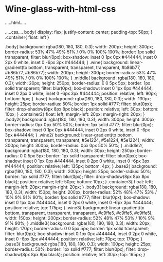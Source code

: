 # Wine-glass-with-html-css
.....html.....
<!DOCTYPE html>
<html>
  <head>
    <meta charset="utf-8">
    <meta name="viewport" content="width=device-width">
    <title>repl.it</title>
    <link href="style.css" rel="stylesheet" type="text/css" />
  </head>
  <body>
    <script src="script.js"></script>
    <html>
<head>
	<meta charset="utf-8">
	<meta name="viewport" content="width=device-width, initial-scale=1">
	<title>Wine glass</title>
</head>
<body>
    <div class="container">
    	<!--First wine glass -->
    	<div class="body">
    		<div class="wine"></div>
        </div>
        <div class="middle"></div>
        <div class="base"></div>
    </div>
        <!--Second wine glass -->
        <div class="container2">
    	<div class="body2">
    		<div class="wine2"></div>
        </div>
        <div class="middle2"></div>
        <div class="base2"></div>
        </div>
        <!--Third wine glass -->
        <div class="container3">
    	<div class="body3">
    		<div class="wine3"></div>
        </div>
        <div class="middle3"></div>
        <div class="base3"></div>
        </div>


</body>
</html>
  </body>
</html>
.....css....
body{
	display: flex;
  justify-content: center;
  padding-top: 50px;
}
.container{
	float: left
}

.body{
	background: rgba(180, 180, 180, 0.3);
	width: 200px;
	height: 300px;
	border-radius: 53% 47% 49% 51% / 0% 0% 100% 100%;
	border: 1px solid transparent;
	filter: blur(0px);
	box-shadow: inset 0 1px 0px #444444, inset 0 2px 0 white, inset 0 -6px 3px #444444;
}
.wine{
	background: linear-gradient(to bottom, transparent, transparent, transparent, #b86b77, #b86b77, #b86b77);
	width: 200px;
	height: 300px;
	border-radius: 53% 47% 49% 51% / 0% 0% 100% 100%;
}
.middle{
	background: rgba(180, 180, 180, 0.3);
	width: 20px;
	height: 250px;
	border-radius: 0 0 5px 5px;
	border: 1px solid transparent;
	filter: blur(0px);
	box-shadow: inset 0 1px 0px #444444, inset 0 2px 0 white, inset 0 -6px 3px #444444;
	position: relative;
	left: 90px;
	bottom: 5px;
}
.base{
	background: rgba(180, 180, 180, 0.3);
	width: 130px;
	height: 25px;
	border-radius: 50%;
	border: 1px solid #777;
	filter: blur(0px);
	filter: drop-shadow(8px 8px 8px black);
	position: relative;
	left: 30px;
	bottom: 10px;
}
.container2{
	float: left;
	margin-left: 20px;
	margin-right: 20px;
}
.body2{
	background: rgba(180, 180, 180, 0.3);
	width: 300px;
	height: 300px;
	border-radius: 0px 0px 50% 50%;
	border: 1px solid #777;
	filter: blur(0px);
	box-shadow: inset 0 1px 0px #444444, inset 0 2px 0 white, inset 0 -6px 3px #444444;
}
.wine2{
	background: linear-gradient(to bottom, transparent, transparent, transparent, #5e1224, #5e1224, #5e1224);
	width: 300px;
	height: 300px;
	border-radius: 0px 0px 50% 50%;
}
.middle2{
	background: rgba(180, 180, 180, 0.3);
	width: 30px;
	height: 250px;
	border-radius: 0 0 5px 5px;
	border: 1px solid transparent;
	filter: blur(0px);
	box-shadow: inset 0 1px 0px #444444, inset 0 2px 0 white, inset 0 -6px 3px #444444;
	position: relative;
	left: 135px;
	bottom: 4px;
}
.base2{
	background: rgba(180, 180, 180, 0.3);
	width: 200px;
	height: 25px;
	border-radius: 50%;
	border: 1px solid #777;
	filter: blur(0px);
	filter: drop-shadow(8px 8px 8px black);
	position: relative;
	left: 50px;
	bottom: 10px;
}
.container3{
	float: left;
	margin-left: 20px;
	margin-right: 20px;
}
.body3{
	background: rgba(180, 180, 180, 0.3);
	width: 150px;
	height: 200px;
	border-radius: 52% 48% 47% 53% / 10% 9% 91% 90%;
	border: 1px solid #777;
	filter: blur(0px);
	box-shadow: inset 0 1px 0px #444444, inset 0 2px 0 white, inset 0 -6px 3px #444444;
	position: relative;
	top: 175px;
}
.wine3{
	background: linear-gradient(to bottom, transparent, transparent, transparent, #c9ffe5, #c9ffe5, #c9ffe5);
	width: 150px;
	height: 200px;
	border-radius: 52% 48% 47% 53% / 10% 9% 91% 90%;
}
.middle3{
	background: rgba(180, 180, 180, 0.3);
	width: 20px;
	height: 170px;
	border-radius: 0 0 5px 5px;
	border: 1px solid transparent;
	filter: blur(0px);
	box-shadow: inset 0 1px 0px #444444, inset 0 2px 0 white, inset 0 -6px 3px #444444;
	position: relative;
	left: 70px;
	top: 170px;
}
.base3{
	background: rgba(180, 180, 180, 0.3);
	width: 100px;
	height: 25px;
	border-radius: 50%;
	border: 1px solid #777;
	filter: blur(0px);
	filter: drop-shadow(8px 8px 8px black);
	position: relative;
	left: 30px;
	top: 165px;
}
